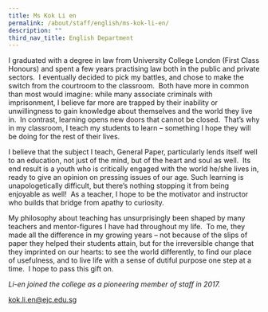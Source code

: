 ```yaml
---
title: Ms Kok Li en
permalink: /about/staff/english/ms-kok-li-en/
description: ""
third_nav_title: English Department
---
```



I graduated with a degree in law from University College London (First Class Honours) and spent a few years practising law both in the public and private sectors.  I eventually decided to pick my battles, and chose to make the switch from the courtroom to the classroom.  Both have more in common than most would imagine: while many associate criminals with imprisonment, I believe far more are trapped by their inability or unwillingness to gain knowledge about themselves and the world they live in.  In contrast, learning opens new doors that cannot be closed.  That’s why in my classroom, I teach my students to learn – something I hope they will be doing for the rest of their lives.

I believe that the subject I teach, General Paper, particularly lends itself well to an education, not just of the mind, but of the heart and soul as well.  Its end result is a youth who is critically engaged with the world he/she lives in, ready to give an opinion on pressing issues of our age. Such learning is unapologetically difficult, but there’s nothing stopping it from being enjoyable as well!  As a teacher, I hope to be the motivator and instructor who builds that bridge from apathy to curiosity.

My philosophy about teaching has unsurprisingly been shaped by many teachers and mentor-figures I have had throughout my life.  To me, they made all the difference in my growing years – not because of the slips of paper they helped their students attain, but for the irreversible change that they imprinted on our hearts: to see the world differently, to find our place of usefulness, and to live life with a sense of dutiful purpose one step at a time.  I hope to pass this gift on.

_Li-en joined the college as a pioneering member of staff in 2017._

[kok.li.en@ejc.edu.sg](mailto:kok.li.en@ejc.edu.sg)